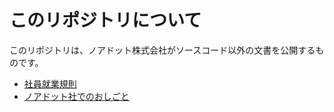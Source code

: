 # このリポジトリについて
このリポジトリは、ノアドット株式会社がソースコード以外の文書を公開するものです。

- [社員就業規則](employeehandbook.md)
- [ノアドット社でのおしごと](workingatnordot.md)
